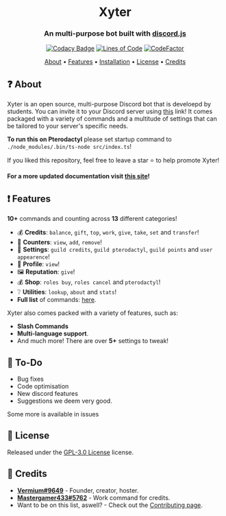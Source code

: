 <h1 align="center">
  <br>
  Xyter
  <br>
</h1>

<h3 align=center>An multi-purpose bot built with <a href=https://github.com/discordjs/discord.js>discord.js</a></h3>

<div align=center>

[![Codacy Badge](https://api.codacy.com/project/badge/Grade/3d9f95c4a4814a2297142448c6646f60)](https://app.codacy.com/gh/ZynerOrg/xyter?utm_source=github.com&utm_medium=referral&utm_content=ZynerOrg/xyter&utm_campaign=Badge_Grade_Settings)
[![Lines of Code](https://sonarcloud.io/api/project_badges/measure?project=ZynerOrg_xyter&metric=ncloc)](https://sonarcloud.io/dashboard?id=ZynerOrg_xyter)
[![CodeFactor](https://www.codefactor.io/repository/github/ZynerOrg/xyter/badge/main)](https://www.codefactor.io/repository/github/ZynerOrg/xyter/overview/main)

</div>

<p align="center">
  <a href="#about">About</a>
  •
  <a href="#Features">Features</a>
  •
  <a href="https://github.com/ZynerOrg/xyter/blob/master/docs/INSTALLATION.md">Installation</a>
  •
  <a href="#license">License</a>
  •
  <a href="#credits">Credits</a>
</p>

## ❓ About

Xyter is an open source, multi-purpose Discord bot that is develoepd by students. You can invite it to your Discord server using [this](https://bot.zyner.org) link! It comes packaged with a variety of commands and a multitude of settings that can be tailored to your server's specific needs.

**To run this on Pterodactyl** please set startup command to `./node_modules/.bin/ts-node src/index.ts`!

If you liked this repository, feel free to leave a star ⭐ to help promote Xyter!

**For a more updated documentation visit [this site](https://xyter.zyner.org/)!**

## ❗ Features

**10+** commands and counting across **13** different categories!

- 💰 **Credits**: `balance`, `gift`, `top`, `work`, `give`, `take`, `set` and `transfer`!
- 💬 **Counters**: `view`, `add`, `remove`!
- 🔨 **Settings**: `guild credits`, `guild pterodactyl`, `guild points` and `user appearence`!
- 👑 **Profile**: `view`!
- 🖼 **Reputation**: `give`!
- 💰 **Shop**: `roles buy`, `roles cancel` and `pterodactyl`!
- ❔ **Utilities**: `lookup`, `about` and `stats`!
- **Full list** of commands: [here](https://github.com/ZynerOrg/xyter/blob/master/docs/COMMANDS.md).

Xyter also comes packed with a variety of features, such as:

- **Slash Commands**
- **Multi-language support**.
- And much more! There are over **5+** settings to tweak!

## 📝 To-Do

- Bug fixes
- Code optimisation
- New discord features
- Suggestions we deem very good.

Some more is available in issues

## 📖 License

Released under the [GPL-3.0 License](https://github.com/ZynerOrg/xyter/blob/master/LICENSE) license.

## 📜 Credits

- **[Vermium#9649](https://github.com/VermiumSifell)** - Founder, creator, hoster.
- **[Mastergamer433#5762](https://github.com/Mastergamer433)** - Work command for credits.
- Want to be on this list, aswell? - Check out the [Contributing page](https://github.com/ZynerOrg/xyter/blob/master/docs/CONTRIBUTING.md).
